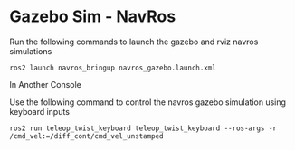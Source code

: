 # Gazebo Sim - NavRos
Run the following commands to launch the gazebo and rviz navros simulations
```
ros2 launch navros_bringup navros_gazebo.launch.xml
```
In Another Console

Use the following command to control the navros gazebo simulation using keyboard inputs
```
ros2 run teleop_twist_keyboard teleop_twist_keyboard --ros-args -r /cmd_vel:=/diff_cont/cmd_vel_unstamped
```
